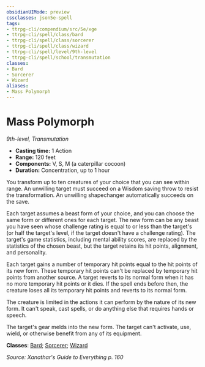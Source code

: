```yaml
---
obsidianUIMode: preview
cssclasses: json5e-spell
tags:
- ttrpg-cli/compendium/src/5e/xge
- ttrpg-cli/spell/class/bard
- ttrpg-cli/spell/class/sorcerer
- ttrpg-cli/spell/class/wizard
- ttrpg-cli/spell/level/9th-level
- ttrpg-cli/spell/school/transmutation
classes:
- Bard
- Sorcerer
- Wizard
aliases:
- Mass Polymorph
---
```

# Mass Polymorph
*9th-level, Transmutation*  


- **Casting time:** 1 Action
- **Range:** 120 feet
- **Components:** V, S, M (a caterpillar cocoon)
- **Duration:** Concentration, up to 1 hour

You transform up to ten creatures of your choice that you can see within range. An unwilling target must succeed on a Wisdom saving throw to resist the transformation. An unwilling shapechanger automatically succeeds on the save.

Each target assumes a beast form of your choice, and you can choose the same form or different ones for each target. The new form can be any beast you have seen whose challenge rating is equal to or less than the target's (or half the target's level, if the target doesn't have a challenge rating). The target's game statistics, including mental ability scores, are replaced by the statistics of the chosen beast, but the target retains its hit points, alignment, and personality.

Each target gains a number of temporary hit points equal to the hit points of its new form. These temporary hit points can't be replaced by temporary hit points from another source. A target reverts to its normal form when it has no more temporary hit points or it dies. If the spell ends before then, the creature loses all its temporary hit points and reverts to its normal form.

The creature is limited in the actions it can perform by the nature of its new form. It can't speak, cast spells, or do anything else that requires hands or speech.

The target's gear melds into the new form. The target can't activate, use, wield, or otherwise benefit from any of its equipment.

**Classes**: [Bard](/3-Mechanics/CLI/Compendium/lists/list-spells-classes-bard.md); [Sorcerer](/3-Mechanics/CLI/Compendium/lists/list-spells-classes-sorcerer.md); [Wizard](/3-Mechanics/CLI/Compendium/lists/list-spells-classes-wizard.md)

*Source: Xanathar's Guide to Everything p. 160*